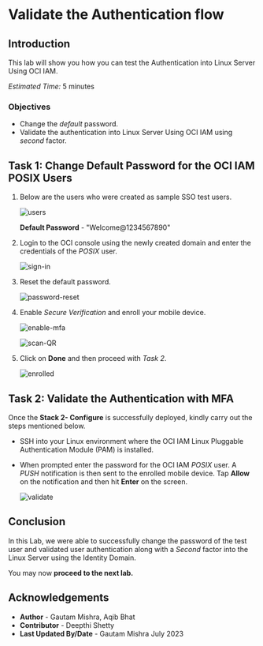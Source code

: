 # Validate the Authentication flow

## Introduction

This lab will show you how you can test the Authentication into Linux Server Using OCI IAM.

*Estimated Time:* 5 minutes

### Objectives

-   Change the *default* password.
-	Validate the authentication into Linux Server Using OCI IAM using *second* factor.


## Task 1: Change Default Password for the OCI IAM POSIX Users

1. Below are the users who were created as sample SSO test users. 

	![users](./images/users.png "users")
	
	**Default Password** - "Welcome@1234567890"

2. Login to the OCI console using the newly created domain and enter the credentials of the *POSIX* user.
		
	![sign-in](./images/sign-in.png "sign-in")

3. Reset the default password.

	![password-reset](./images/password-reset.png "password-reset")

4. Enable *Secure Verification* and enroll your mobile device.

	![enable-mfa](./images/enable-mfa.png "enable-mfa")

	![scan-QR](./images/scan-qr-code.png "scan-QR")

5. Click on **Done** and then proceed with *Task 2*.

	![enrolled](./images/enrolled.png "enrolled")



## Task 2: Validate the Authentication with MFA

Once the **Stack 2- Configure** is successfully deployed, kindly carry out the steps mentioned below.

- SSH into your Linux environment where the OCI IAM Linux Pluggable Authentication Module (PAM) is installed.
- When prompted enter the password for the OCI IAM *POSIX* user. A *PUSH* notification is then sent to the enrolled mobile device. Tap **Allow** on the notification and then hit **Enter** on the screen.
	
	![validate](./images/validate.png "validate")

## Conclusion

In this Lab, we were able to successfully change the password of the test user and validated user authentication along with a *Second* factor into the Linux Server using the Identity Domain. 

 You may now **proceed to the next lab.**

 
## Acknowledgements
* **Author** - Gautam Mishra, Aqib Bhat
* **Contributor** - Deepthi Shetty
* **Last Updated By/Date** - Gautam Mishra July 2023

